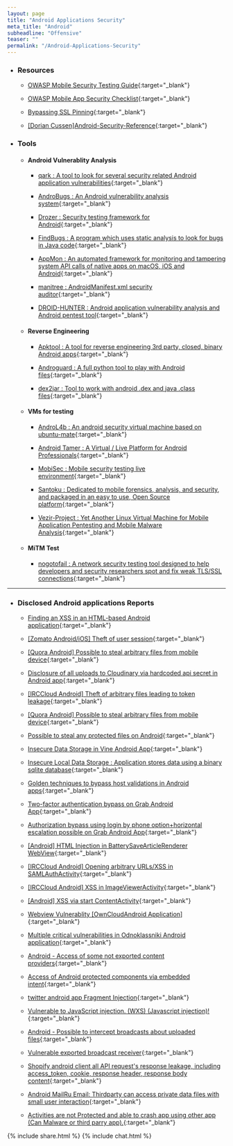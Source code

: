 ```yaml
---
layout: page
title: "Android Applications Security"
meta_title: "Android"
subheadline: "Offensive"
teaser: ""
permalink: "/Android-Applications-Security"
---
```


* ### Resources

  * [OWASP Mobile Security Testing Guide](https://github.com/OWASP/owasp-mstg){:target="_blank"}
  
  * [OWASP Mobile App Security Checklist](https://www.owasp.org/images/6/6f/Mobile_App_Security_Checklist_0.9.2.xlsx){:target="_blank"}
  
  * [Bypassing SSL Pinning](https://hacking-resources.com/mobile-hacking/bypassing-ssl-pinning/){:target="_blank"}

  * [[Dorian Cussen]Android-Security-Reference](https://github.com/doridori/Android-Security-Reference){:target="_blank"}
  
* ### Tools

	* #### Android Vulnerablity Analysis
		
		* [qark : A tool to look for several security related Android application vulnerabilities](https://github.com/linkedin/qark/){:target="_blank"}
		
		* [AndroBugs : An Android vulnerability analysis system](https://github.com/AndroBugs/AndroBugs_Framework){:target="_blank"}

		* [Drozer : Security testing framework for Android](https://github.com/mwrlabs/drozer){:target="_blank"}
		
		* [FindBugs : A program which uses static analysis to look for bugs in Java code](http://findbugs.sourceforge.net/){:target="_blank"}
		
		* [AppMon : An automated framework for monitoring and tampering system API calls of native apps on macOS, iOS and Android](https://github.com/dpnishant/appmon){:target="_blank"}		

		* [manitree : AndroidManifest.xml security auditor](https://github.com/antitree/manitree){:target="_blank"}
		
		* [DROID-HUNTER : Android application vulnerability analysis and Android pentest tool](https://github.com/hahwul/droid-hunter){:target="_blank"}
		
	* #### Reverse Engineering
	
		* [Apktool : A tool for reverse engineering 3rd party, closed, binary Android apps](https://ibotpeaches.github.io/Apktool/){:target="_blank"}
		
		* [Androguard : A full python tool to play with Android files](https://github.com/androguard/androguard){:target="_blank"}
		
		* [dex2jar : Tool to work with android .dex and java .class files](https://github.com/pxb1988/dex2jar){:target="_blank"}

	* #### VMs for testing
	
		* [AndroL4b : An android security virtual machine based on ubuntu-mate](https://github.com/sh4hin/Androl4b){:target="_blank"}
		
		* [Android Tamer : A Virtual / Live Platform for Android Professionals](https://androidtamer.com/){:target="_blank"}
		
		* [MobiSec : Mobile security testing live environment](https://sourceforge.net/projects/mobisec/){:target="_blank"}
		
		* [Santoku : Dedicated to mobile forensics, analysis, and security, and packaged in an easy to use, Open Source platform](https://santoku-linux.com/){:target="_blank"}

		* [Vezir-Project : Yet Another Linux Virtual Machine for Mobile Application Pentesting and Mobile Malware Analysis](https://github.com/oguzhantopgul/Vezir-Project){:target="_blank"}

	* #### MiTM Test		

		* [nogotofail : A network security testing tool designed to help developers and security researchers spot and fix weak TLS/SSL connections](https://github.com/google/nogotofail){:target="_blank"}

***

* ### Disclosed Android applications Reports

  * [Finding an XSS in an HTML-based Android application](https://labs.detectify.com/2015/02/20/finding-an-xss-in-an-html-based-android-application/){:target="_blank"}

  * [[Zomato Android/iOS] Theft of user session](https://hackerone.com/reports/328486){:target="_blank"}

  * [[Quora Android] Possible to steal arbitrary files from mobile device](https://hackerone.com/reports/328486){:target="_blank"}

  * [Disclosure of all uploads to Cloudinary via hardcoded api secret in Android app](https://hackerone.com/reports/351555){:target="_blank"}

  * [[IRCCloud Android] Theft of arbitrary files leading to token leakage](https://hackerone.com/reports/288955){:target="_blank"}

  * [[Quora Android] Possible to steal arbitrary files from mobile device](https://hackerone.com/reports/258460){:target="_blank"}

  * [Possible to steal any protected files on Android](https://hackerone.com/reports/161710){:target="_blank"}

  * [Insecure Data Storage in Vine Android App](https://hackerone.com/reports/44727){:target="_blank"}

  * [Insecure Local Data Storage : Application stores data using a binary sqlite database](https://hackerone.com/reports/57918){:target="_blank"}

  * [Golden techniques to bypass host validations in Android apps](https://hackerone.com/reports/431002){:target="_blank"}

  * [Two-factor authentication bypass on Grab Android App](https://hackerone.com/reports/202425){:target="_blank"}

  * [Authorization bypass using login by phone option+horizontal escalation possible on Grab Android App](https://hackerone.com/reports/205000){:target="_blank"}

  * [[Android] HTML Injection in BatterySaveArticleRenderer WebView](https://hackerone.com/reports/176065){:target="_blank"}

  * [[IRCCloud Android] Opening arbitrary URLs/XSS in SAMLAuthActivity](https://hackerone.com/reports/283058){:target="_blank"}

  * [[IRCCloud Android] XSS in ImageViewerActivity](https://hackerone.com/reports/283063){:target="_blank"}

  * [[Android] XSS via start ContentActivity](https://hackerone.com/reports/189793){:target="_blank"}

  * [Webview Vulnerablity [OwnCloudAndroid Application]](https://hackerone.com/reports/87835){:target="_blank"}

  * [Multiple critical vulnerabilities in Odnoklassniki Android application](https://hackerone.com/reports/97295){:target="_blank"}

  * [Android - Access of some not exported content providers](https://hackerone.com/reports/272044){:target="_blank"}

  * [Access of Android protected components via embedded intent](https://hackerone.com/reports/200427){:target="_blank"}

  * [twitter android app Fragment Injection](https://hackerone.com/reports/43988){:target="_blank"}

  * [Vulnerable to JavaScript injection. (WXS) (Javascript injection)!](https://hackerone.com/reports/54631){:target="_blank"}

  * [Android - Possible to intercept broadcasts about uploaded files](https://hackerone.com/reports/167481){:target="_blank"}

  * [Vulnerable exported broadcast receiver](https://hackerone.com/reports/289000){:target="_blank"}

  * [Shopify android client all API request's response leakage, including access_token, cookie, response header, response body content](https://hackerone.com/reports/56002){:target="_blank"}

  * [Android MailRu Email: Thirdparty can access private data files with small user interaction](https://hackerone.com/reports/226191){:target="_blank"}

  * [Activities are not Protected and able to crash app using other app (Can Malware or third parry app).](https://hackerone.com/reports/65729){:target="_blank"}

{% include share.html %}
{% include chat.html %}
